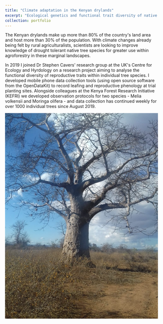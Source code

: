 ```yaml
---
title: "Climate adaptation in the Kenyan drylands"
excerpt: "Ecological genetics and functional trait diversity of native tree species for a changing climate  <br/><img src='/images/Drylands.png '>"
collection: portfolio
---
```


The Kenyan drylands make up more than 80% of the country's land area and host more than 30% of the population. With climate changes already being felt by rural agriculturalists, scientists are looking to improve knowledge of drought tolerant native tree species for greater use within agroforestry in these marginal landscapes.

In 2019 I joined Dr Stephen Cavers' research group at the UK's Centre for Ecology and Hyrdology on a research project aiming to analyse the functional diversity of reproductive traits within individual tree species. I developed mobile phone data collection tools (using open source software from the OpenDataKit) to record leafing and reproductive phenology at trial planting sites. Alongside colleagues at the Kenya Forest Research Initiative (KEFRI) we developed observation protocols for two species - Melia volkensii and Moringa olifera - and data collection has continued weekly for over 1000 individual trees since August 2019. 

![alt text](/images/Kenya_baobab.png "Baobab (c) Emma Bush =250x")

